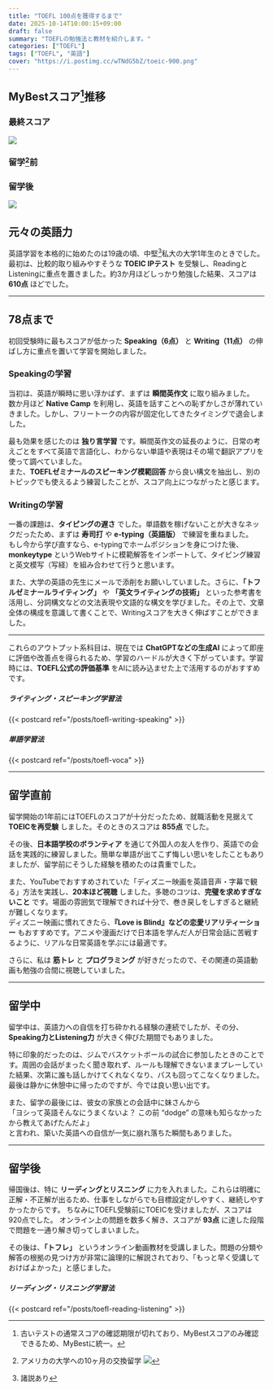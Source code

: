 ```yaml
---
title: "TOEFL 100点を獲得するまで"
date: 2025-10-14T10:00:15+09:00
draft: false
summary: "TOEFLの勉強法と教材を紹介します。"
categories: ["TOEFL"]
tags: ["TOEFL", "英語"]
cover: "https://i.postimg.cc/wTNdG5bZ/toeic-900.png"
---
```


## MyBestスコア[^1]推移
[^1]: 古いテストの通常スコアの確認期限が切れており、MyBestスコアのみ確認できるため、MyBestに統一。 

### 最終スコア
![](https://i.postimg.cc/J0WzYPc7/toefl-score.jpg)

### 留学[^2]前
[^2]: アメリカの大学への10ヶ月の交換留学
![](https://i.postimg.cc/28qZp4LN/toefl-score-after.png)

### 留学後
![](https://i.postimg.cc/HLWMhFQ2/toefl-score-before.png)

## 元々の英語力

英語学習を本格的に始めたのは19歳の頃、中堅[^3]私大の大学1年生のときでした。最初は、比較的取り組みやすそうな **TOEIC IPテスト** を受験し、ReadingとListeningに重点を置きました。約3か月ほどしっかり勉強した結果、スコアは **610点** ほどでした。

[^3]: 諸説あり
---

## 78点まで

初回受験時に最もスコアが低かった **Speaking（6点）** と **Writing（11点）** の伸ばし方に重点を置いて学習を開始しました。

### Speakingの学習

当初は、英語が瞬時に思い浮かばず、まずは **瞬間英作文** に取り組みました。  
数か月ほど **Native Camp** を利用し、英語を話すことへの恥ずかしさが薄れていきました。しかし、フリートークの内容が固定化してきたタイミングで退会しました。

最も効果を感じたのは **独り言学習** です。瞬間英作文の延長のように、日常の考えごとをすべて英語で言語化し、わからない単語や表現はその場で翻訳アプリを使って調べていました。  
また、**TOEFLゼミナールのスピーキング模範回答** から良い構文を抽出し、別のトピックでも使えるよう練習したことが、スコア向上につながったと感じます。

### Writingの学習

一番の課題は、**タイピングの遅さ** でした。単語数を稼げないことが大きなネックだったため、まずは **寿司打** や **e-typing（英語版）** で練習を重ねました。  
もし今から学び直すなら、e-typingでホームポジションを身につけた後、**monkeytype** というWebサイトに模範解答をインポートして、タイピング練習と英文模写（写経）を組み合わせて行うと思います。

また、大学の英語の先生にメールで添削をお願いしていました。さらに、**「トフルゼミナールライティング」** や **「英文ライティングの技術」** といった参考書を活用し、分詞構文などの文法表現や文語的な構文を学びました。その上で、文章全体の構成を意識して書くことで、Writingスコアを大きく伸ばすことができました。

---

これらのアウトプット系科目は、現在では **ChatGPTなどの生成AI** によって即座に評価や改善点を得られるため、学習のハードルが大きく下がっています。学習時には、**TOEFL公式の評価基準** をAIに読み込ませた上で活用するのがおすすめです。

##### ライティング・スピーキング学習法 
{{< postcard ref="/posts/toefl-writing-speaking" >}}

##### 単語学習法
{{< postcard ref="/posts/toefl-voca" >}}

---

## 留学直前

留学開始の1年前にはTOEFLのスコアが十分だったため、就職活動を見据えて **TOEICを再受験** しました。そのときのスコアは **855点** でした。

その後、**日本語学校のボランティア** を通じて外国人の友人を作り、英語での会話を実践的に練習しました。簡単な単語が出てこず悔しい思いをしたこともありましたが、留学前にそうした経験を積めたのは貴重でした。

また、YouTubeでおすすめされていた「ディズニー映画を英語音声・字幕で観る」方法を実践し、**20本ほど視聴** しました。多聴のコツは、**完璧を求めすぎないこと** です。場面の雰囲気で理解できれば十分で、巻き戻しをしすぎると継続が難しくなります。  
ディズニー映画に慣れてきたら、**『Love is Blind』などの恋愛リアリティーショー** もおすすめです。アニメや漫画だけで日本語を学んだ人が日常会話に苦戦するように、リアルな日常英語を学ぶには最適です。

さらに、私は **筋トレ** と **プログラミング** が好きだったので、その関連の英語動画も勉強の合間に視聴していました。

---

## 留学中

留学中は、英語力への自信を打ち砕かれる経験の連続でしたが、その分、**Speaking力とListening力** が大きく伸びた期間でもありました。

特に印象的だったのは、ジムでバスケットボールの試合に参加したときのことです。周囲の会話がまったく聞き取れず、ルールも理解できないままプレーしていた結果、次第に誰も話しかけてくれなくなり、パスも回ってこなくなりました。最後は静かに休憩中に帰ったのですが、今では良い思い出です。

また、留学の最後には、彼女の家族との会話中に妹さんから  
「ヨシって英語そんなにうまくないよ？ この前 “dodge” の意味も知らなかったから教えてあげたんだよ」  
と言われ、築いた英語への自信が一気に崩れ落ちた瞬間もありました。

---

## 留学後

帰国後は、特に **リーディングとリスニング** に力を入れました。これらは明確に正解・不正解が出るため、仕事をしながらでも目標設定がしやすく、継続しやすかったからです。  ちなみにTOEFL受験前にTOEICを受けましたが、スコアは920点でした。
オンライン上の問題を数多く解き、スコアが **93点** に達した段階で問題を一通り解き切ってしまいました。

その後は、**「トフレ」** というオンライン動画教材を受講しました。問題の分類や解答の根拠の見つけ方が非常に論理的に解説されており、「もっと早く受講しておけばよかった」と感じました。

##### リーディング・リスニング学習法 
{{< postcard ref="/posts/toefl-reading-listening" >}}




